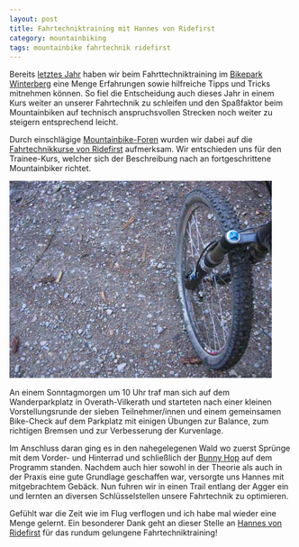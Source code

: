 ```yaml
---
layout: post
title: Fahrtechniktraining mit Hannes von Ridefirst
category: mountainbiking
tags: mountainbike fahrtechnik ridefirst
---
```


Bereits [letztes Jahr](/2009/07/12/bikepark-winterberg) haben wir beim Fahrttechniktraining im [Bikepark Winterberg](http://www.bikepark-winterberg.de) eine Menge Erfahrungen sowie hilfreiche Tipps und Tricks mitnehmen können. So fiel die Entscheidung auch dieses Jahr in einem Kurs weiter an unserer Fahrtechnik zu schleifen und den Spaßfaktor beim Mountainbiken auf technisch anspruchsvollen Strecken noch weiter zu steigern entsprechend leicht.

Durch einschlägige [Mountainbike-Foren](http://www.mtb-news.de) wurden wir dabei auf die [Fahrtechnikkurse von Ridefirst](http://ridefirst.wordpress.com) aufmerksam. Wir entschieden uns für den Trainee-Kurs, welcher sich der Beschreibung nach an fortgeschrittene Mountainbiker richtet.

![Federgabel am Canyon Nerve XC](/images/2010-07-18/img_0709.jpg)

An einem Sonntagmorgen um 10 Uhr traf man sich auf dem Wanderparkplatz in Overath-Vilkerath und starteten nach einer kleinen Vorstellungsrunde der sieben Teilnehmer/innen und einem gemeinsamen Bike-Check auf dem Parkplatz mit einigen Übungen zur Balance, zum richtigen Bremsen und zur Verbesserung der Kurvenlage.

Im Anschluss daran ging es in den nahegelegenen Wald wo zuerst Sprünge mit dem Vorder- und Hinterrad und schließlich der [Bunny Hop](http://www.bike-show.de/fahrtechnik/bunny_hop.php) auf dem Programm standen. Nachdem auch hier sowohl in der Theorie als auch in der Praxis eine gute Grundlage geschaffen war, versorgte uns Hannes mit mitgebrachtem Gebäck. Nun fuhren wir in einen Trail entlang der Agger ein und lernten an diversen Schlüsselstellen unsere Fahrtechnik zu optimieren.

Gefühlt war die Zeit wie im Flug verflogen und ich habe mal wieder eine Menge gelernt. Ein besonderer Dank geht an dieser Stelle an [Hannes von Ridefirst](http://ridefirst.wordpress.com) für das rundum gelungene Fahrtechniktraining!
